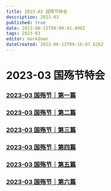 ```yaml
---
title: 2023-03 国殇节特会
description: 2023-03
published: true
date: 2023-06-15T09:09:41.498Z
tags: 2023-03
editor: markdown
dateCreated: 2023-06-13T09:16:07.626Z
---
```


# 2023-03 国殇节特会
### [2023-03 国殇节｜第一篇](/home/2023-03/2023-03-01)
### [2023-03 国殇节｜第二篇](/home/2023-03/2023-03-02)
### [2023-03 国殇节｜第三篇](/home/2023-03/2023-03-03)
### [2023-03 国殇节｜第四篇](/home/2023-03/2023-03-04)
### [2023-03 国殇节｜第五篇](/home/2023-03/2023-03-05)
### [2023-03 国殇节｜第六篇](/home/2023-03/2023-03-06)